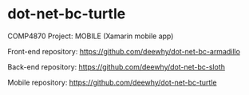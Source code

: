 # dot-net-bc-turtle
COMP4870 Project: MOBILE (Xamarin mobile app)

Front-end repository: https://github.com/deewhy/dot-net-bc-armadillo

Back-end repository: https://github.com/deewhy/dot-net-bc-sloth

Mobile repository: https://github.com/deewhy/dot-net-bc-turtle
